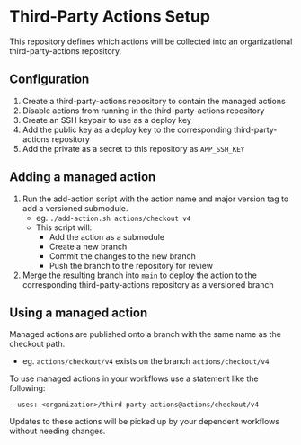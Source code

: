# Third-Party Actions Setup

This repository defines which actions will be collected into an organizational third-party-actions repository.

## Configuration

1. Create a third-party-actions repository to contain the managed actions
1. Disable actions from running in the third-party-actions repository
1. Create an SSH keypair to use as a deploy key
1. Add the public key as a deploy key to the corresponding third-party-actions repository
1. Add the private as a secret to this repository as `APP_SSH_KEY`

## Adding a managed action

1. Run the add-action script with the action name and major version tag to add a versioned submodule.
    - eg. `./add-action.sh actions/checkout v4`
    - This script will:
        - Add the action as a submodule
        - Create a new branch
        - Commit the changes to the new branch
        - Push the branch to the repository for review
1. Merge the resulting branch into `main` to deploy the action to the corresponding third-party-actions repository as a versioned branch

## Using a managed action

Managed actions are published onto a branch with the same name as the checkout path.
- eg. `actions/checkout/v4` exists on the branch `actions/checkout/v4`

To use managed actions in your workflows use a statement like the following:

    - uses: <organization>/third-party-actions@actions/checkout/v4

Updates to these actions will be picked up by your dependent workflows without needing changes.
